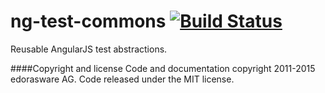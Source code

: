 ng-test-commons [![Build Status](https://travis-ci.org/edorasware/ng-test-commons.svg?branch=master)](https://travis-ci.org/edorasware/ng-test-commons)
===============

Reusable AngularJS test abstractions.

####Copyright and license
Code and documentation copyright 2011-2015 edorasware AG. Code released under the MIT license.
